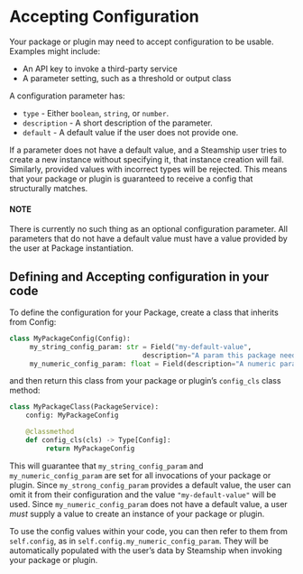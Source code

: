 # Accepting Configuration

Your package or plugin may need to accept configuration to be usable.
Examples might include:

- An API key to invoke a third-party service
- A parameter setting, such as a threshold or output class

A configuration parameter has:
-  `type` - Either `boolean`, `string`, or `number`.
-  `description` - A short description of the parameter.
-  `default` - A default value if the user does not provide one.

If a parameter does not have a default value, and a Steamship user tries
to create a new instance without specifying it, that instance creation
will fail. Similarly, provided values with incorrect types will be rejected. This
means that your package or plugin is guaranteed to receive a config that structurally matches.

#### NOTE
There is currently no such thing as an optional configuration parameter. All parameters that do
not have a default value must have a value provided by the user at Package instantiation.

<a id="id1"></a>

## Defining and Accepting configuration in your code

To define the configuration for your Package, create a class that inherits from Config:

```python
class MyPackageConfig(Config):
     my_string_config_param: str = Field("my-default-value",
                                 description="A param this package needs which is a string.")
     my_numeric_config_param: float = Field(description="A numeric param this package needs.")
```

and then return this class from your package or plugin’s `config_cls` class method:

```python
class MyPackageClass(PackageService):
    config: MyPackageConfig

    @classmethod
    def config_cls(cls) -> Type[Config]:
         return MyPackageConfig
```

This will guarantee that `my_string_config_param` and `my_numeric_config_param` are set for all invocations
of your package or plugin.  Since `my_strong_config_param` provides a default value, the user can omit it
from their configuration and the value `"my-default-value"` will be used.  Since `my_numeric_config_param`
does not have a default value, a user *must* supply a value to create an instance of your package or plugin.

To use the config values within your code, you can then refer to them from `self.config`,
as in `self.config.my_numeric_config_param`.  They will be automatically populated with the user’s
data by Steamship when invoking your package or plugin.
